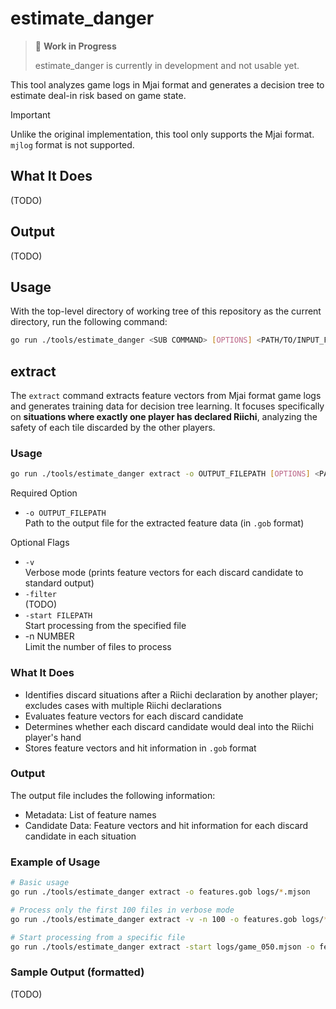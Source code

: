 # estimate_danger

> 🚧 **Work in Progress**
>
> estimate_danger is currently in development and not usable yet.

This tool analyzes game logs in Mjai format and generates a decision tree to estimate deal-in risk based on game state.

> [!IMPORTANT]
> Unlike the original implementation, this tool only supports the Mjai format.
> `mjlog` format is not supported.

## What It Does

(TODO)

## Output

(TODO)

## Usage

With the top-level directory of working tree of this repository as the current directory, run the following command:

```sh
go run ./tools/estimate_danger <SUB COMMAND> [OPTIONS] <PATH/TO/INPUT_FILES>
```

## extract

The `extract` command extracts feature vectors from Mjai format game logs and generates training data for decision tree learning.
It focuses specifically on **situations where exactly one player has declared Riichi**, analyzing the safety of each tile discarded by the other players.

### Usage

```sh
go run ./tools/estimate_danger extract -o OUTPUT_FILEPATH [OPTIONS] <PATH/TO/INPUT_FILES>
```

Required Option

- `-o OUTPUT_FILEPATH`  
Path to the output file for the extracted feature data (in `.gob` format)

Optional Flags

- `-v`  
Verbose mode (prints feature vectors for each discard candidate to standard output)
- `-filter`  
(TODO)
- `-start FILEPATH`  
Start processing from the specified file
- -n NUMBER  
Limit the number of files to process

### What It Does

- Identifies discard situations after a Riichi declaration by another player; excludes cases with multiple Riichi declarations
- Evaluates feature vectors for each discard candidate
- Determines whether each discard candidate would deal into the Riichi player's hand
- Stores feature vectors and hit information in `.gob` format

### Output

The output file includes the following information:

- Metadata: List of feature names
- Candidate Data: Feature vectors and hit information for each discard candidate in each situation

### Example of Usage

```sh
# Basic usage
go run ./tools/estimate_danger extract -o features.gob logs/*.mjson

# Process only the first 100 files in verbose mode
go run ./tools/estimate_danger extract -v -n 100 -o features.gob logs/*.mjson

# Start processing from a specific file
go run ./tools/estimate_danger extract -start logs/game_050.mjson -o features.gob logs/*.mjson
```

### Sample Output (formatted)

(TODO)
